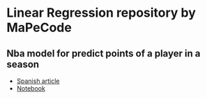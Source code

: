 # Linear Regression repository by MaPeCode

## Nba model for predict points of a player in a season
* [Spanish article](https://mapecode.com/predecir-cuantos-puntos-anotara-un-jugador-de-la-nba/)
* [Notebook](https://github.com/mapecode/linear-regression/blob/main/nba/nba_points_predict.ipynb)


